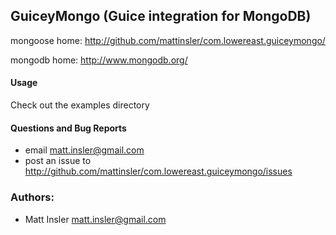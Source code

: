 ## GuiceyMongo (Guice integration for MongoDB) ##

mongoose home: http://github.com/mattinsler/com.lowereast.guiceymongo/

mongodb home: http://www.mongodb.org/

#### Usage
Check out the examples directory

#### Questions and Bug Reports
 * email matt.insler@gmail.com
 * post an issue to http://github.com/mattinsler/com.lowereast.guiceymongo/issues

### Authors:
 * Matt Insler       matt.insler@gmail.com
